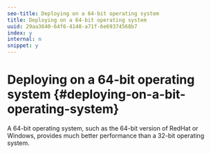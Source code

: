 ```yaml
---
seo-title: Deploying on a 64-bit operating system
title: Deploying on a 64-bit operating system
uuid: 29aa3640-64f6-4148-a71f-6e69374568b7
index: y
internal: n
snippet: y
---
```


# Deploying on a 64-bit operating system {#deploying-on-a-bit-operating-system}

A 64-bit operating system, such as the 64-bit version of RedHat or Windows, provides much better performance than a 32-bit operating system. 
